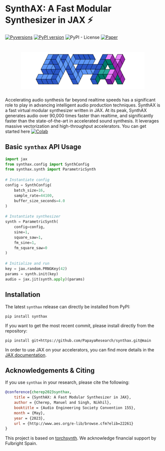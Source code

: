 # SynthAX: A Fast Modular Synthesizer in JAX ⚡️
[![Pyversions](https://img.shields.io/pypi/pyversions/synthax.svg?style=flat-square)](https://pypi.python.org/pypi/synthax)
[![PyPI version](https://badge.fury.io/py/synthax.svg)](https://badge.fury.io/py/synthax)
![PyPI - License](https://img.shields.io/pypi/l/synthax)
[![Paper](https://img.shields.io/badge/paper-AES.10680-red)](https://www.aes.org/e-lib/browse.cfm?elib=22261)

<h1 align="center">
  <a href="https://github.com/PapayaResearch/synthax/blob/main/media/logo.png">
    <img src="https://github.com/PapayaResearch/synthax/blob/main/media/logo.png?raw=true" width="400" /></a>
</h1>

Accelerating audio synthesis far beyond realtime speeds has a significant role to play in advancing intelligent audio production techniques. SynthAX is a fast virtual modular synthesizer written in JAX. At its peak, SynthAX generates audio over 90,000 times faster than realtime, and significantly faster than the state-of-the-art in accelerated sound synthesis. It leverages massive vectorization and high-throughput accelerators. You can get started here [![Colab](https://colab.research.google.com/assets/colab-badge.svg)](https://colab.research.google.com/github/PapayaResearch/synthax/blob/main/examples/walkthrough.ipynb)

## Basic `synthax` API Usage

```python
import jax
from synthax.config import SynthConfig
from synthax.synth import ParametricSynth

# Instantiate config
config = SynthConfig(
    batch_size=16,
    sample_rate=44100,
    buffer_size_seconds=4.0
)

# Instantiate synthesizer
synth = ParametricSynth(
    config=config,
    sine=1,
    square_saw=1,
    fm_sine=1,
    fm_square_saw=0
)

# Initialize and run
key = jax.random.PRNGKey(42)
params = synth.init(key)
audio = jax.jit(synth.apply)(params)
```

## Installation

The latest `synthax` release can directly be installed from PyPI:

```
pip install synthax
```

If you want to get the most recent commit, please install directly from the repository:

```
pip install git+https://github.com/PapayaResearch/synthax.git@main
```

In order to use JAX on your accelerators, you can find more details in the [JAX documentation](https://github.com/google/jax#installation).

## Acknowledgements & Citing

If you use `synthax` in your research, please cite the following:

```bibtex
@conference{cherep2023synthax,
    title = {SynthAX: A Fast Modular Synthesizer in JAX},
    author = {Cherep, Manuel and Singh, Nikhil},
    booktitle = {Audio Engineering Society Convention 155},
    month = {May},
    year = {2023},
    url = {http://www.aes.org/e-lib/browse.cfm?elib=22261}
}
```

This project is based on [torchsynth](https://github.com/torchsynth/torchsynth). We acknowledge financial support by Fulbright Spain.
